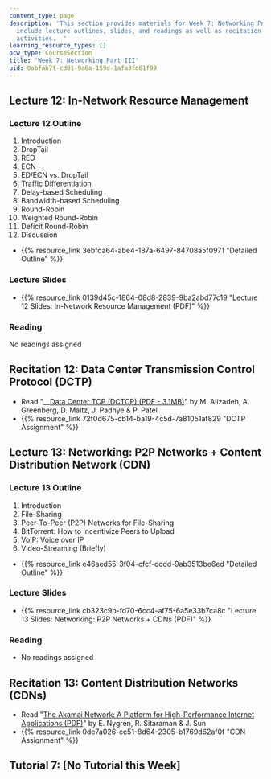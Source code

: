 ```yaml
---
content_type: page
description: 'This section provides materials for Week 7: Networking Part III. Materials
  include lecture outlines, slides, and readings as well as recitation and assignment
  activities.  '
learning_resource_types: []
ocw_type: CourseSection
title: 'Week 7: Networking Part III'
uid: 0abfab7f-cd01-9a6a-159d-1afa3fd61f99
---
```


Lecture 12: In-Network Resource Management
------------------------------------------

### Lecture 12 Outline

1.  Introduction
2.  DropTail
3.  RED
4.  ECN
5.  ED/ECN vs. DropTail
6.  Traffic Differentiation
7.  Delay-based Scheduling
8.  Bandwidth-based Scheduling
9.  Round-Robin
10.  Weighted Round-Robin
11.  Deficit Round-Robin
12.  Discussion

*   {{% resource_link 3ebfda64-abe4-187a-6497-84708a5f0971 "Detailed Outline" %}}

### Lecture Slides

*   {{% resource_link 0139d45c-1864-08d8-2839-9ba2abd77c19 "Lecture 12 Slides: In-Network Resource Management (PDF)" %}}

### Reading

No readings assigned

Recitation 12: Data Center Transmission Control Protocol (DCTP)
---------------------------------------------------------------

*   Read "__[Data Center TCP (DCTCP) (PDF - 3.1MB)](https://people.csail.mit.edu/alizadeh/papers/dctcp-sigcomm10.pdf)" by M. Alizadeh, A. Greenberg, D. Maltz, J. Padhye & P. Patel
*   {{% resource_link 72f0d675-cb14-ba19-4c5d-7a81051af829 "DCTP Assignment" %}}

Lecture 13: Networking: P2P Networks + Content Distribution Network (CDN)
-------------------------------------------------------------------------

### Lecture 13 Outline

1.  Introduction
2.  File-Sharing
3.  Peer-To-Peer (P2P) Networks for File-Sharing
4.  BitTorrent: How to Incentivize Peers to Upload
5.  VoIP: Voice over IP
6.  Video-Streaming (Briefly)

*   {{% resource_link e46aed55-3f04-cfcf-dcdd-9ab3513be6ed "Detailed Outline" %}}

### Lecture Slides

*   {{% resource_link cb323c9b-fd70-6cc4-af75-6a5e33b7ca8c "Lecture 13 Slides: Networking: P2P Networks + CDNs (PDF)" %}}

### Reading

*   No readings assigned

Recitation 13: Content Distribution Networks (CDNs)
---------------------------------------------------

*   Read "[The Akamai Network: A Platform for High-Performance Internet Applications (PDF)](https://www.akamai.com/us/en/multimedia/documents/technical-publication/the-akamai-network-a-platform-for-high-performance-internet-applications-technical-publication.pdf)" by E. Nygren, R. Sitaraman & J. Sun
*   {{% resource_link 0de7a026-cc51-8d64-2305-b1769d62af0f "CDN Assignment" %}}

Tutorial 7: \[No Tutorial this Week\]
-------------------------------------